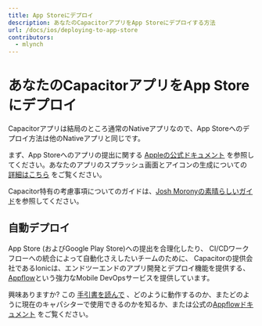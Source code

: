 ```yaml
---
title: App Storeにデプロイ
description: あなたのCapacitorアプリをApp Storeにデプロイする方法
url: /docs/ios/deploying-to-app-store
contributors:
  - mlynch
---
```


# あなたのCapacitorアプリをApp Storeにデプロイ

Capacitorアプリは結局のところ通常のNativeアプリなので、App Storeへのデプロイ方法は他のNativeアプリと同じです。

まず、App Storeへのアプリの提出に関する [Appleの公式ドキュメント](https://developer.apple.com/app-store/submissions/) を参照してください。あなたのアプリのスプラッシュ画面とアイコンの生成についての [詳細はこちら](/docs/guides/splash-screens-and-icons) をご覧ください。

Capacitor特有の考慮事項についてのガイドは、[Josh Moronyの素晴らしいガイド](https://www.joshmorony.com/deploying-capacitor-applications-to-ios-development-distribution/)を参照してください。

## 自動デプロイ

App Store (およびGoogle Play Store)への提出を合理化したり、 CI/CDワークフローへの統合によって自動化さえしたいチームのために、 Capacitorの提供会社であるIonicは、エンドツーエンドのアプリ開発とデプロイ機能を提供する、 [Appflow](https://useappflow.com/)という強力なMobile DevOpsサービスを提供しています。

興味ありますか? この [手引書を読んで](/docs/guides/deploying-updates) 、どのように動作するのか、またどのように現在のキャパシターで使用できるのかを知るか、または公式の[Appflowドキュメント](https://ionicframework.com/docs/appflow/) をご覧ください。
